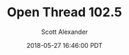---
layout: podcast
title: "Open Thread 102.5"
author: Scott Alexander
description: https://slatestarcodex.com/2018/05/27/open-thread-101-5-2/
date: 2018-05-27 16:46:00 PDT
length: 86117
duration: 21
guid: open-thread-101-5-2
---